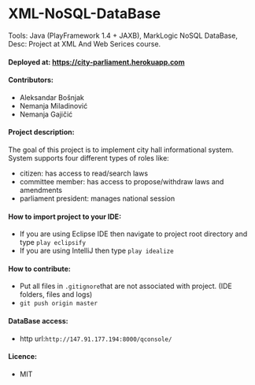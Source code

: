 # XML-NoSQL-DataBase
Tools: Java (PlayFramework 1.4 + JAXB), MarkLogic NoSQL DataBase, Desc: Project at XML And Web Serices course.

#### Deployed at: https://city-parliament.herokuapp.com

#### Contributors:
  - Aleksandar Bošnjak
  - Nemanja Miladinović
  - Nemanja Gajičić

#### Project description:
The goal of this project is to implement city hall informational system. System supports four different types of roles like:
  - citizen: has access to read/search laws
  - committee member: has access to propose/withdraw laws and amendments 
  - parliament president: manages national session

#### How to import project to your IDE:
  - If you are using Eclipse IDE then navigate to project root directory and type ``` play eclipsify ```
  - If you are using IntelliJ then type ``` play idealize ```

#### How to contribute:
  - Put all files in  ``` .gitignore ```that are not associated with project. (IDE folders, files and logs)
  - ``` git push origin master ```

#### DataBase access:
  - http url:``` http://147.91.177.194:8000/qconsole/ ``` 

#### Licence:
  - MIT
  
